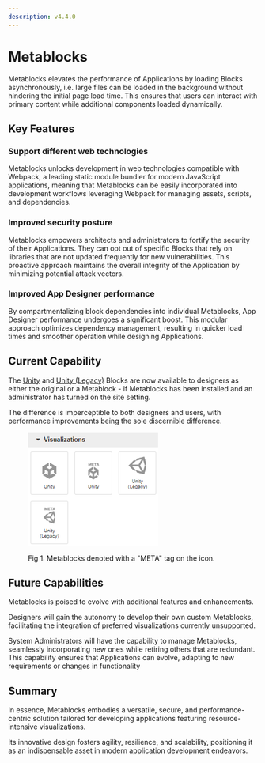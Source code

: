 ```yaml
---
description: v4.4.0
---
```


# Metablocks

Metablocks elevates the performance of Applications by loading Blocks asynchronously, i.e. large files can be loaded in the background without hindering the initial page load time. This ensures that users can interact with primary content while additional components loaded dynamically.

## Key Features

### **Support different web technologies**

Metablocks unlocks development in web technologies compatible with Webpack, a leading static module bundler for modern JavaScript applications, meaning that Metablocks can be easily incorporated into development workflows leveraging Webpack for managing assets, scripts, and dependencies.

### **Improved security posture**

Metablocks empowers architects and administrators to fortify the security of their Applications. They can opt out of specific Blocks that rely on libraries that are not updated frequently for new vulnerabilities. This proactive approach maintains the overall integrity of the Application by minimizing potential attack vectors.

### **Improved App Designer performance**

By compartmentalizing block dependencies into individual Metablocks, App Designer performance undergoes a significant boost. This modular approach optimizes dependency management, resulting in quicker load times and smoother operation while designing Applications.

## Current Capability

The [Unity](../../blocks-toolbox/visualizations/unity.md) and [Unity (Legacy)](../../blocks-toolbox/visualizations/unity-1.md) Blocks are now available to designers as either the original or a Metablock - if Metablocks has been installed and an administrator has turned on the site setting.

The difference is imperceptible to both designers and users, with performance improvements being the sole discernible difference.

<figure><img src="../../.gitbook/assets/Metablock_Unity Icons.png" alt=""><figcaption><p>Fig 1: Metablocks denoted with a "META" tag on the icon.</p></figcaption></figure>

## **Future Capabilities**

Metablocks is poised to evolve with additional features and enhancements.&#x20;

Designers will gain the autonomy to develop their own custom Metablocks, facilitating the integration of preferred visualizations currently unsupported.&#x20;

System Administrators will have the capability to manage Metablocks, seamlessly incorporating new ones while retiring others that are redundant. This capability ensures that Applications can evolve, adapting to new requirements or changes in functionality

## Summary

In essence, Metablocks embodies a versatile, secure, and performance-centric solution tailored for developing applications featuring resource-intensive visualizations.&#x20;

Its innovative design fosters agility, resilience, and scalability, positioning it as an indispensable asset in modern application development endeavors.
